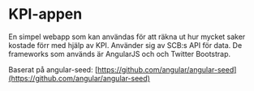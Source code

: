 # KPI-appen

En simpel webapp som kan användas för att räkna ut hur mycket saker kostade förr med hjälp av KPI. Använder sig av SCB:s API för data. De frameworks som används är AngularJS och och Twitter Bootstrap.

Baserat på angular-seed: [https://github.com/angular/angular-seed](https://github.com/angular/angular-seed)
